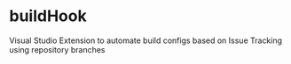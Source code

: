 # buildHook
Visual Studio Extension to automate build configs based on Issue Tracking using repository branches
